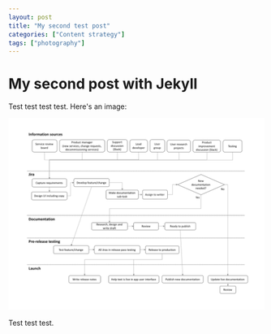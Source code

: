 ```yaml
---
layout: post
title: "My second test post"
categories: ["Content strategy"]
tags: ["photography"]
---
```


# My second post with Jekyll

Test test test test. Here's an image:

![A diagram](/assets/2019/06/information-flow-generic.png)

Test test test.